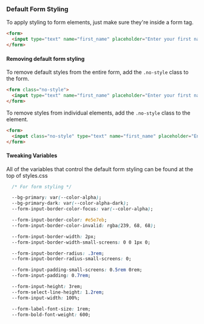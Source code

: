 
### Default Form Styling

To apply styling to form elements, just make sure they're inside a form tag.

```html
<form>
  <input type="text" name="first_name" placeholder="Enter your first name">
</form>
```

#### Removing default form styling

To remove default styles from the entire form, add the `.no-style` class to the form.

```html
<form class="no-style">
  <input type="text" name="first_name" placeholder="Enter your first name">
</form>
```

To remove styles from individual elements, add the `.no-style` class to the element.

```html
<form>
  <input class="no-style" type="text" name="first_name" placeholder="Enter your first name">
</form>
```

#### Tweaking Variables

All of the variables that control the default form styling can be found at the top of styles.css

```css
  /* For form styling */

  --bg-primary: var(--color-alpha);
  --bg-primary-dark: var(--color-alpha-dark);
  --form-input-border-color-focus: var(--color-alpha);

  --form-input-border-color: #e5e7eb;
  --form-input-border-color-invalid: rgba(239, 68, 68);

  --form-input-border-width: 2px;
  --form-input-border-width-small-screens: 0 0 1px 0;

  --form-input-border-radius: .3rem;
  --form-input-border-radius-small-screens: 0;

  --form-input-padding-small-screens: 0.5rem 0rem;
  --form-input-padding: 0.7rem;

  --form-input-height: 3rem;
  --form-select-line-height: 1.2rem; 
  --form-input-width: 100%;

  --form-label-font-size: 1rem;
  --form-bold-font-weight: 600;
```